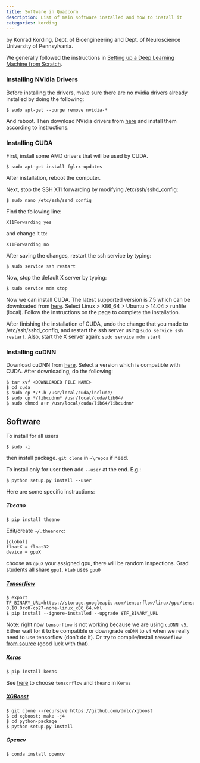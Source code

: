 ```yaml
---
title: Software in Quadcorn
description: List of main software installed and how to install it
categories: kording
---
```


by Konrad Kording, Dept. of Bioengineering and Dept. of Neuroscience University of Pennsylvania.

We generally followed the instructions in [Setting up a Deep Learning Machine from Scratch](https://github.com/saiprashanths/dl-setup).


### Installing NVidia Drivers 

Before installing the drivers, make sure there are no nvidia drivers already installed by doing the following:

```
$ sudo apt-get --purge remove nvidia-*
```

And reboot. Then download NVidia drivers from [here](http://www.geforce.com/drivers/results/105343) and install them according to instructions.

### Installing CUDA

First, install some AMD drivers that will be used by CUDA.

```
$ sudo apt-get install fglrx-updates
```

After installation, reboot the computer.

Next, stop the SSH X11 forwarding by modifying /etc/ssh/sshd_config:

```
$ sudo nano /etc/ssh/sshd_config
```
Find the following line:

```
X11Forwarding yes
```

and change it to:

```
X11Forwarding no
```
After saving the changes, restart the ssh service by typing:

```
$ sudo service ssh restart
```

Now, stop the default X server by typing:

```
$ sudo service mdm stop
```

Now we can install CUDA. The latest supported version is 7.5 which can be downloaded from [here](https://developer.nvidia.com/cuda-downloads). Select Linux > X86_64 > Ubuntu > 14.04 > runfile (local). Follow the instructions on the page to complete the installation.

After finishing the installation of CUDA, undo the change that you made to /etc/ssh/sshd_config, and restart the ssh server using `sudo service ssh restart`. Also, start the X server again: `sudo service mdm start`

### Installing cuDNN

Download cuDNN from [here](https://developer.nvidia.com/cudnn). Select a version which is compatible with CUDA. After downloading, do the following:

```
$ tar xvf <DOWNLOADED FILE NAME>
$ cd cuda
$ sudo cp */*.h /usr/local/cuda/include/
$ sudo cp */libcudnn* /usr/local/cuda/lib64/
$ sudo chmod a+r /usr/local/cuda/lib64/libcudnn*
```

## Software

To install for all users

```
$ sudo -i
```
then install package. `git clone` in `~\repos` if need.


To install only for user then add `--user` at the end. E.g.:

```
$ python setup.py install --user
```

Here are some specific instructions:



##### Theano

```
$ pip install theano
```

Edit/create `~/.theanorc`:

```
[global]
floatX = float32
device = gpuX
```

choose as `gpuX` your assigned gpu, there will be random inspections. Grad students all share `gpu1`. `klab` uses `gpu0`

##### [Tensorflow](https://www.tensorflow.org/versions/r0.10/get_started/os_setup.html#using-pip)

```
$ export TF_BINARY_URL=https://storage.googleapis.com/tensorflow/linux/gpu/tensorflow-0.10.0rc0-cp27-none-linux_x86_64.whl
$ pip install --ignore-installed --upgrade $TF_BINARY_URL
```

Note: right now `tensorflow` is not working because we are using `cuDNN v5`. Either wait for it to be compatible or downgrade `cuDNN` to `v4` when we really need to use tensorflow (don't do it). Or try to compile/install `tensorflow` [from source](https://www.tensorflow.org/versions/r0.10/get_started/os_setup.html#installing-from-sources) (good luck with that).

##### Keras

```
$ pip install keras
```

See [here](https://keras.io/backend/) to choose `tensorflow` and `theano` in `Keras`


##### [XGBoost](https://xgboost.readthedocs.io/en/latest/build.html#building-on-ubuntu-debian)

```
$ git clone --recursive https://github.com/dmlc/xgboost
$ cd xgboost; make -j4
$ cd python-package
$ python setup.py install
```


##### Opencv 

```
$ conda install opencv
```
